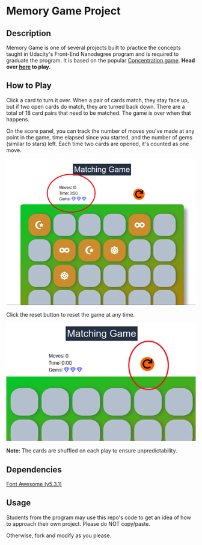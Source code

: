 # Memory Game Project

## Description

Memory Game is one of several projects built to practice the concepts taught in Udacity's Front-End Nanodegree program and is required to graduate the program.
It is based on the popular [Concentration game](https://en.wikipedia.org/wiki/Concentration_(game)).
**Head over [here](https://wryhder.github.io/FEND-Memory-Game/) to play.**

## How to Play

Click a card to turn it over. When a pair of cards match, they stay face up, but if two open cards do match, they are turned back down.
There are a total of 18 card pairs that need to be matched. The game is over when that happens.

On the score panel, you can track the number of moves you've made at any point in the game, time elapsed since you started, and the number of gems (similar to stars) left.
Each time two cards are opened, it's counted as one move.

![Highlighted score panel](./img/matching_game.png)

Click the reset button to reset the game at any time.

![Highlighted reset button](./img/reset_button.png)

**Note:** The cards are shuffled on each play to ensure unpredictability.

## Dependencies

[Font Awesome (v5.3.1)](https://fontawesome.com/)

## Usage

Students from the program may use this repo's code to get an idea of how to approach their own project. Please do NOT copy/paste.

Otherwise, fork and modify as you please.
